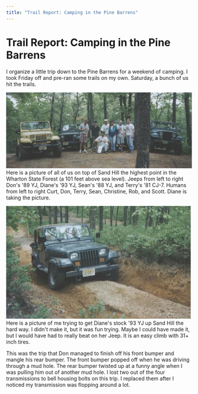 ```yaml
---
title: "Trail Report: Camping in the Pine Barrens"
---
```

# Trail Report: Camping in the Pine Barrens

I organize a little trip down to the Pine Barrens for a weekend of camping. I took Friday off and pre-ran some trails on my own. Saturday, a bunch of us hit the trails. 

![](/img/terry/trail/sandhill.jpg) Here is a picture of all of us on top of Sand Hill the highest point in the Wharton State Forest (a 101 feet above sea level). Jeeps from left to right Don's '89 YJ, Diane's '93 YJ, Sean's '88 YJ, and Terry's '81 CJ-7. Humans from left to right Curt, Don, Terry, Sean, Christine, Rob, and Scott. Diane is taking the picture. 

![](/img/terry/trail/hillclimb.jpg) Here is a picture of me trying to get Diane's stock '93 YJ up Sand Hill the hard way. I didn't make it, but it was fun trying. Maybe I could have made it, but I would have had to really beat on her Jeep. It is an easy climb with 31+ inch tires. 

This was the trip that Don managed to finish off his front bumper and mangle his rear bumper. The front bumper popped off when he was driving through a mud hole. The rear bumper twisted up at a funny angle when I was pulling him out of another mud hole. I lost two out of the four transmissions to bell housing bolts on this trip. I replaced them after I noticed my transmission was flopping around a lot.